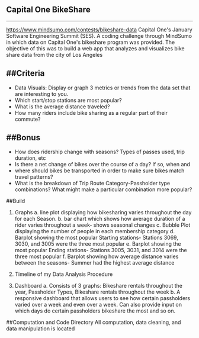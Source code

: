## Capital One BikeShare
-------------------------
https://www.mindsumo.com/contests/bikeshare-data
Capital One's January Software Engineering Summit (SES). A coding challenge through MindSumo in which data on Capital One's bikeshare program was provided. The objective of this was to build a web app that analyzes and visualizes bike share data from the city of Los Angeles

##Criteria
--------------------------
- Data Visuals: Display or graph 3 metrics or trends from the data set that are interesting to you.
- Which start/stop stations are most popular?
- What is the average distance traveled?
- How many riders include bike sharing as a regular part of their commute?

##Bonus
--------------------------
- How does ridership change with seasons? Types of passes used, trip duration, etc
- Is there a net change of bikes over the course of a day? If so, when and
- where should bikes be transported in order to make sure bikes match travel patterns?
- What is the breakdown of Trip Route Category-Passholder type combinations? What might make a particular combination more popular?

##Build
1.  Graphs 
a. line plot displaying how bikesharing varies throughout the day for each Season. 
b. bar chart which shows how average duration of a rider varies throughout a week- shows seasonal changes 
c. Bubble Plot displaying the number of people in each membership category 
d. Barplot showing the most popular Starting stations- Stations 3069, 3030, and 3005 were the three most popular
e. Barplot showing the most popular Ending stations- Stations 3005, 3031, and 3014 were the three most popular
f. Barplot showing how average distance varies between the seasons- Summer had the highest average distance

2. Timeline of my Data Analysis Procedure

3. Dashboard
a. Consists of 3 graphs: Bikeshare rentals throughout the year, Passholder Types, Bikeshare rentals throughout the week
b. A responsive dashboard that allows users to see how certain passholders varied over a week and even over a week. Can also provide input on which days do certain passholders bikeshare the most and so on. 

##Computation and Code Directory
All computation, data cleaning, and data manipulation is located 

